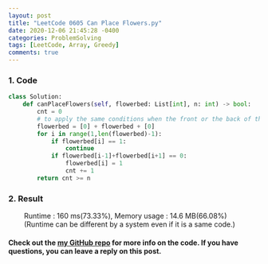 ```yaml
---
layout: post
title: "LeetCode 0605 Can Place Flowers.py"
date: 2020-12-06 21:45:28 -0400
categories: ProblemSolving
tags: [LeetCode, Array, Greedy]
comments: true
---
```


### 1. Code
```python
class Solution:
    def canPlaceFlowers(self, flowerbed: List[int], n: int) -> bool:
        cnt = 0
        # to apply the same conditions when the front or the back of the list is zero, put zero on the front and back of the list.
        flowerbed = [0] + flowerbed + [0]
        for i in range(1,len(flowerbed)-1):
            if flowerbed[i] == 1:
                continue
            if flowerbed[i-1]+flowerbed[i+1] == 0:
                flowerbed[i] = 1
                cnt += 1
        return cnt >= n
```

### 2. Result
&nbsp;&nbsp;&nbsp;&nbsp;&nbsp;&nbsp;&nbsp;&nbsp;Runtime : 160 ms(73.33%), Memory usage : 14.6 MB(66.08%)  
&nbsp;&nbsp;&nbsp;&nbsp;&nbsp;&nbsp;&nbsp;&nbsp;(Runtime can be different by a system even if it is a same code.)

#### Check out the [my GitHub repo][hyuk-gh] for more info on the code. If you have questions, you can leave a reply on this post.
[hyuk-gh]: https://github.com/dlgur1994/StudyAlgorithms
